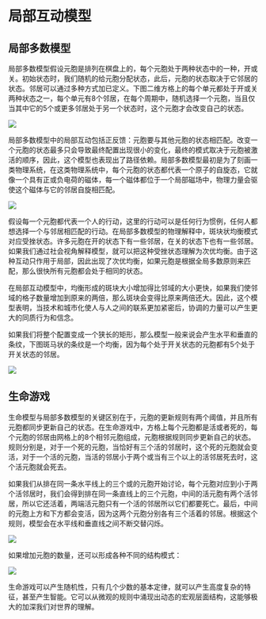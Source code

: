 # 局部互动模型

## 局部多数模型

局部多数模型假设元胞是排列在棋盘上的，每个元胞处于两种状态中的一种，开或关。初始状态时，我们随机的给元胞分配状态，此后，元胞的状态取决于它邻居的状态。邻居可以通过多种方式加已定义。下图二维方格上的每个单元都处于开或关两种状态之一，每个单元有8个邻居，在每个周期中，随机选择一个元胞，当且仅当其中它的5个或更多邻居处于另一个状态时，这个元胞才会改变自己的状态。

![](https://i.bmp.ovh/imgs/2022/07/11/1161dd70635b8f54.png)

局部多数模型中的局部互动包括正反馈：元胞要与其他元胞的状态相匹配。改变一个元胞的状态最多只会导致最终配置出现很小的变化，最终的模式取决于元胞被激活的顺序，因此，这个模型也表现出了路径依赖。局部多数模型最初是为了刻画一类物理系统，在这类物理系统中，每个元胞的状态都代表一个原子的自旋态，它就像一个具有正或负电荷的磁体，每一个磁体都位于一个局部磁场中，物理力量会驱使这个磁体与它的邻居自旋相匹配。

![](https://i.bmp.ovh/imgs/2022/07/11/1999981c7004e3c8.png)

假设每一个元胞都代表一个人的行动，这里的行动可以是任何行为惯例，任何人都想选择一个与邻居相匹配的行动。在局部多数模型的物理解释中，斑块状均衡模式对应受挫状态。许多元胞在开的状态下有一些邻居，在关的状态下也有一些邻居。如果我们通过社会视角解释模型，就可以把这种受挫状态理解为次优均衡。由于这种互动只作用于局部，因此出现了次优均衡，如果元胞是根据全局多数原则来匹配，那么很快所有元胞都会处于相同的状态。

在局部互动模型中，均衡形成的斑块大小增加得比邻域的大小更快，如果我们使邻域的格子数量增加到原来的两倍，那么斑块会变得比原来两倍还大。因此，这个模型表明，当技术和城市化使人与人之间的联系更加紧密后，协调的力量可以产生更大的同质行为和信念。

如果我们将整个配置变成一个狭长的矩形，那么模型一般来说会产生水平和垂直的条纹，下图斑马状的条纹是一个均衡，因为每个处于开关状态的元胞都有5个处于开关状态的邻居。

![](https://i.bmp.ovh/imgs/2022/07/12/f8b10a293544de88.png)

## 生命游戏

生命模型与局部多数模型的关键区别在于，元胞的更新规则有两个阈值，并且所有元胞都同步更新自己的状态。在生命游戏中，方格上每个元胞都是活或者死的，每个元胞的邻居由网格上的8个相邻元胞组成，元胞根据规则同步更新自己的状态。规则分别是，对于一个死的元胞，当恰好有三个活的邻居时，这个死的元胞就会变活，对于一个活的元胞，当活的邻居小于两个或当有三个以上的活邻居死去时，这个活元胞就会死去。

如果我们从排在同一条水平线上的三个或的元胞开始讨论，每个元胞对应到小于两个活邻居时，我们会得到排在同一条直线上的三个元胞，中间的活元胞有两个活邻居，所以它还活着，两端活元胞只有一个活的邻居所以它们都要死亡。最后，中间的元胞上方和下方都会变活，因为这两个元胞分别各有三个活着的邻居。根据这个规则，模型会在水平线和垂直线之间不断交替闪烁。

![](https://i.bmp.ovh/imgs/2022/07/12/bbec010fbfbbe93b.png)

如果增加元胞的数量，还可以形成各种不同的结构模式：

![](https://i.bmp.ovh/imgs/2022/07/12/f7c8e887e163c65f.png)

生命游戏可以产生随机性，只有几个少数的基本定律，就可以产生高度复杂的特征，甚至产生智能。它可以从微观的规则中涌现出动态的宏观层面结构，这能够极大的加深我们对世界的理解。